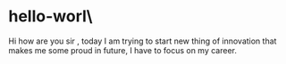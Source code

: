 # hello-worl\


Hi how are you sir , today I am trying to start new thing of innovation that makes me some proud in future, I have to focus on my career.
